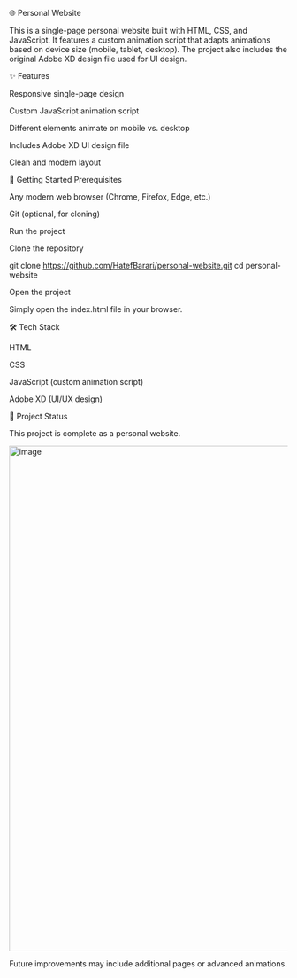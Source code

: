 🌐 Personal Website

This is a single-page personal website built with HTML, CSS, and JavaScript.
It features a custom animation script that adapts animations based on device size (mobile, tablet, desktop).
The project also includes the original Adobe XD design file used for UI design.

✨ Features

Responsive single-page design

Custom JavaScript animation script

Different elements animate on mobile vs. desktop

Includes Adobe XD UI design file

Clean and modern layout

🚀 Getting Started
Prerequisites

Any modern web browser (Chrome, Firefox, Edge, etc.)

Git
 (optional, for cloning)

Run the project

Clone the repository

git clone https://github.com/HatefBarari/personal-website.git
cd personal-website


Open the project

Simply open the index.html file in your browser.

🛠 Tech Stack

HTML

CSS

JavaScript (custom animation script)

Adobe XD (UI/UX design)

📌 Project Status

This project is complete as a personal website.

<img width="1835" height="912" alt="image" src="https://github.com/user-attachments/assets/b8d5486f-c6f6-4d88-a500-58f91779dee0" />


Future improvements may include additional pages or advanced animations.
